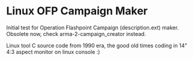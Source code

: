 # Linux OFP Campaign Maker

Initial test for Operation Flashpoint Campaign (description.ext) maker. Obsolete now, check arma-2-campaign_creator instead.

Linux tool C source code from 1990 era, the good old times coding in 14" 4:3 aspect monitor on linux console :)
